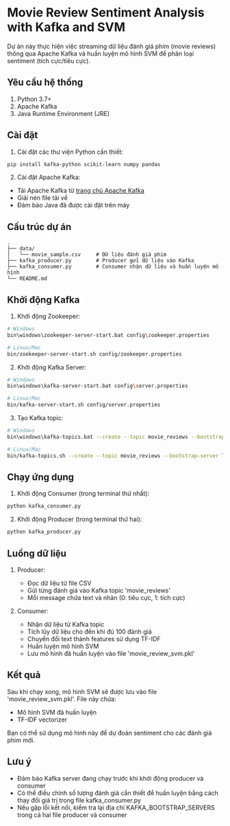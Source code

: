 # Movie Review Sentiment Analysis with Kafka and SVM

Dự án này thực hiện việc streaming dữ liệu đánh giá phim (movie reviews) thông qua Apache Kafka và huấn luyện mô hình SVM để phân loại sentiment (tích cực/tiêu cực).

## Yêu cầu hệ thống

1. Python 3.7+
2. Apache Kafka
3. Java Runtime Environment (JRE)

## Cài đặt

1. Cài đặt các thư viện Python cần thiết:
```bash
pip install kafka-python scikit-learn numpy pandas
```

2. Cài đặt Apache Kafka:
- Tải Apache Kafka từ [trang chủ Apache Kafka](https://kafka.apache.org/downloads)
- Giải nén file tải về
- Đảm bảo Java đã được cài đặt trên máy

## Cấu trúc dự án

```
.
├── data/
│   └── movie_sample.csv     # Dữ liệu đánh giá phim
├── kafka_producer.py        # Producer gửi dữ liệu vào Kafka
├── kafka_consumer.py        # Consumer nhận dữ liệu và huấn luyện mô hình
└── README.md
```

## Khởi động Kafka

1. Khởi động Zookeeper:
```bash
# Windows
bin\windows\zookeeper-server-start.bat config\zookeeper.properties

# Linux/Mac
bin/zookeeper-server-start.sh config/zookeeper.properties
```

2. Khởi động Kafka Server:
```bash
# Windows
bin\windows\kafka-server-start.bat config\server.properties

# Linux/Mac
bin/kafka-server-start.sh config/server.properties
```

3. Tạo Kafka topic:
```bash
# Windows
bin\windows\kafka-topics.bat --create --topic movie_reviews --bootstrap-server localhost:9092 --partitions 1 --replication-factor 1

# Linux/Mac
bin/kafka-topics.sh --create --topic movie_reviews --bootstrap-server localhost:9092 --partitions 1 --replication-factor 1
```

## Chạy ứng dụng

1. Khởi động Consumer (trong terminal thứ nhất):
```bash
python kafka_consumer.py
```

2. Khởi động Producer (trong terminal thứ hai):
```bash
python kafka_producer.py
```

## Luồng dữ liệu

1. Producer:
   - Đọc dữ liệu từ file CSV
   - Gửi từng đánh giá vào Kafka topic 'movie_reviews'
   - Mỗi message chứa text và nhãn (0: tiêu cực, 1: tích cực)

2. Consumer:
   - Nhận dữ liệu từ Kafka topic
   - Tích lũy dữ liệu cho đến khi đủ 100 đánh giá
   - Chuyển đổi text thành features sử dụng TF-IDF
   - Huấn luyện mô hình SVM
   - Lưu mô hình đã huấn luyện vào file 'movie_review_svm.pkl'

## Kết quả

Sau khi chạy xong, mô hình SVM sẽ được lưu vào file 'movie_review_svm.pkl'. File này chứa:
- Mô hình SVM đã huấn luyện
- TF-IDF vectorizer

Bạn có thể sử dụng mô hình này để dự đoán sentiment cho các đánh giá phim mới.

## Lưu ý

- Đảm bảo Kafka server đang chạy trước khi khởi động producer và consumer
- Có thể điều chỉnh số lượng đánh giá cần thiết để huấn luyện bằng cách thay đổi giá trị trong file kafka_consumer.py
- Nếu gặp lỗi kết nối, kiểm tra lại địa chỉ KAFKA_BOOTSTRAP_SERVERS trong cả hai file producer và consumer